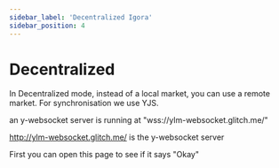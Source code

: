 ```yaml
---
sidebar_label: 'Decentralized Igora'
sidebar_position: 4
---
```




# Decentralized 
In Decentralized mode, instead of a local market, you can use a remote market.
For synchronisation we use YJS. 

an y-websocket server is running at "wss://ylm-websocket.glitch.me/"

http://ylm-websocket.glitch.me/ is the y-websocket server

First you can open this page to see if it says "Okay"



